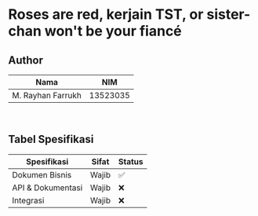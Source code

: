 # Roses are red, kerjain TST, or sister-chan won't be your fiancé

## Author
| Nama              | NIM      |
| ----------------- | -------- |
| M. Rayhan Farrukh | 13523035 |

<br>

## Tabel Spesifikasi
| Spesifikasi          | Sifat | Status |
| -------------------- | ----- | ------ |
| Dokumen Bisnis | Wajib | ✅ |
| API & Dokumentasi  | Wajib | ❌ |
| Integrasi | Wajib | ❌ |
